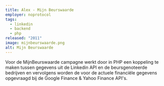```yaml
---
title: Alex - Mijn Beurswaarde
employer: noprotocol
tags:
  - linkedin
  - backend
  - php
released: "2011"
image: mijnbeurswaarde.png
alt: Mijn Beurswaarde
---
```


Voor de MijnBeurswaarde campagne werkt door in PHP een koppeling te maken tussen gegevens uit de Linkedin API en de beursgenoteerde bedrijven en vervolgens worden de voor de actuele financiële gegevens opgevraagd bij de Google Finance & Yahoo Finance API's.
